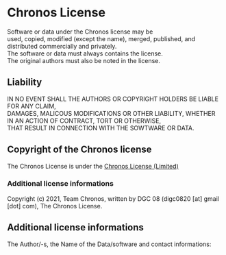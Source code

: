 # Chronos License
Software or data under the Chronos license may be  
used, copied, modified (except the name), merged, published, and distributed commercially and privately.  
The software or data must always contains the license.  
The original authors must also be noted in the license.  

## Liability
IN NO EVENT SHALL THE AUTHORS OR COPYRIGHT HOLDERS BE LIABLE FOR ANY CLAIM,  
DAMAGES, MALICOUS MODIFICATIONS OR OTHER LIABILITY, WHETHER IN AN ACTION OF CONTRACT, TORT OR OTHERWISE,  
THAT RESULT IN CONNECTION WITH THE SOWTWARE OR DATA.  

## Copyright of the Chronos license
The Chronos License is under the [Chronos License (Limited)](https://github.com/Team-Chronos/chronos-data/blob/main/ChronosLicenseLimited.md)

### Additional license informations
Copyright (c) 2021, Team Chronos, written by DGC 08 (digc0820 [at] gmail [dot] com), The Chronos License.  

## Additional license informations
The Author/-s, the Name of the Data/software and contact informations:  
